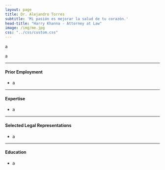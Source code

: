 ```yaml
---
layout: page
title: Dr. Alejandro Torres
subtitle: 'Mi pasión es mejorar la salud de tu corazón.'
head-title: "Harry Khanna - Attorney at Law"
image: /img/me.jpg
css: "../css/custom.css"
---
```


a

a

----

#### Prior Employment
- a

-----

#### Expertise
- a

----

#### Selected Legal Representations
- a

----

#### Education
- a
